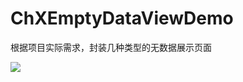 # ChXEmptyDataViewDemo
根据项目实际需求，封装几种类型的无数据展示页面

![](https://github.com/sunrisechen007/ChXEmptyDataViewDemo/blob/master/%E6%BC%94%E7%A4%BA.gif)

